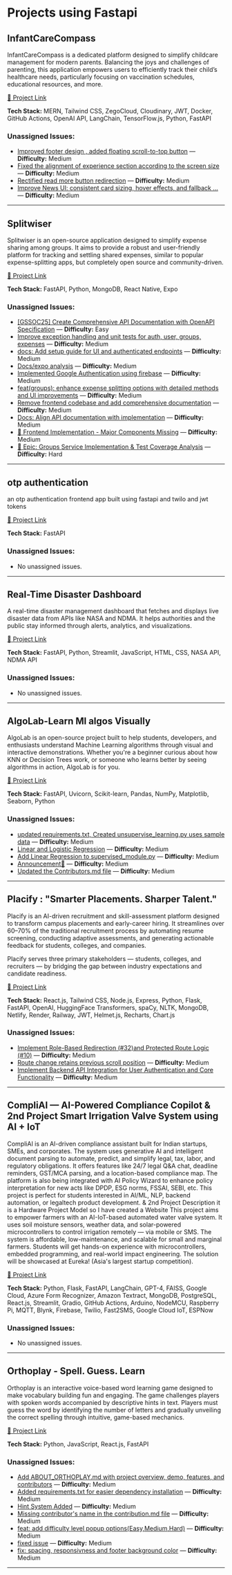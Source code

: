 # Projects using Fastapi

## InfantCareCompass
InfantCareCompass is a dedicated platform designed to simplify childcare management for modern parents. Balancing the joys and challenges of parenting, this application empowers users to efficiently track their child’s healthcare needs, particularly focusing on vaccination schedules, educational resources, and more.

[🔗 Project Link](https://github.com/Amarjha01/InfantCareCompass)

**Tech Stack:** MERN, Tailwind CSS, ZegoCloud, Cloudinary, JWT, Docker, GitHub Actions, OpenAI API, LangChain, TensorFlow.js, Python, FastAPI

### Unassigned Issues:
- [Improved footer design , added floating scroll-to-top button](https://github.com/Amarjha01/InfantCareCompass/pull/113) — **Difficulty:** Medium
- [Fixed the alignment of experience section according to the screen size](https://github.com/Amarjha01/InfantCareCompass/pull/108) — **Difficulty:** Medium
- [Rectified read more button redirection](https://github.com/Amarjha01/InfantCareCompass/pull/105) — **Difficulty:** Medium
- [Improve News UI: consistent card sizing, hover effects, and fallback …](https://github.com/Amarjha01/InfantCareCompass/pull/103) — **Difficulty:** Medium

---

## Splitwiser
Splitwiser is an open-source application designed to simplify expense sharing among groups. It aims to provide a robust and user-friendly platform for tracking and settling shared expenses, similar to popular expense-splitting apps, but completely open source and community-driven.

[🔗 Project Link](https://github.com/Devasy23/splitwiser)

**Tech Stack:** FastAPI, Python, MongoDB, React Native, Expo

### Unassigned Issues:
- [[GSSOC25] Create Comprehensive API Documentation with OpenAPI Specification](https://github.com/Devasy23/splitwiser/issues/57) — **Difficulty:** Easy
- [Improve exception handling and unit tests for auth, user, groups, expenses](https://github.com/Devasy23/splitwiser/pull/79) — **Difficulty:** Medium
- [docs: Add setup guide for UI and authenticated endpoints](https://github.com/Devasy23/splitwiser/pull/78) — **Difficulty:** Medium
- [Docs/expo analysis](https://github.com/Devasy23/splitwiser/pull/77) — **Difficulty:** Medium
- [Implemented Google Authentication using firebase](https://github.com/Devasy23/splitwiser/pull/76) — **Difficulty:** Medium
- [feat(groups): enhance expense splitting options with detailed methods and UI improvements](https://github.com/Devasy23/splitwiser/pull/49) — **Difficulty:** Medium
- [Remove frontend codebase and add comprehensive documentation](https://github.com/Devasy23/splitwiser/pull/47) — **Difficulty:** Medium
- [Docs: Align API documentation with implementation](https://github.com/Devasy23/splitwiser/pull/27) — **Difficulty:** Medium
- [📱 Frontend Implementation - Major Components Missing](https://github.com/Devasy23/splitwiser/issues/21) — **Difficulty:** Medium
- [🎯 Epic: Groups Service Implementation & Test Coverage Analysis](https://github.com/Devasy23/splitwiser/issues/22) — **Difficulty:** Hard

---

## otp authentication 
an otp authentication frontend app built using fastapi and twilo and jwt tokens 

[🔗 Project Link](https://github.com/Harish-2003/otpauthentication)

**Tech Stack:** FastAPI

### Unassigned Issues:
- No unassigned issues.

---

## Real-Time Disaster Dashboard 
A real-time disaster management dashboard that fetches and displays live disaster data from APIs like NASA and NDMA. It helps authorities and the public stay informed through alerts, analytics, and visualizations.

[🔗 Project Link](https://github.com/Himanshi150/real-time-daister-project)

**Tech Stack:** FastAPI, Python, Streamlit, JavaScript, HTML, CSS, NASA API, NDMA API

### Unassigned Issues:
- No unassigned issues.

---

## AlgoLab-Learn Ml algos Visually 
AlgoLab is an open-source project built to help students, developers, and enthusiasts understand Machine Learning algorithms through visual and interactive demonstrations.  Whether you're a beginner curious about how KNN or Decision Trees work, or someone who learns better by seeing algorithms in action, AlgoLab is for you.

[🔗 Project Link](https://github.com/manasvi-0/AlgoLab)

**Tech Stack:** FastAPI, Uvicorn, Scikit-learn, Pandas, NumPy, Matplotlib, Seaborn, Python

### Unassigned Issues:
- [updated requirements.txt, Created unsupervise_learning.py uses sample data](https://github.com/manasvi-0/AlgoLab/pull/22) — **Difficulty:** Medium
- [Linear and Logistic Regression](https://github.com/manasvi-0/AlgoLab/pull/16) — **Difficulty:** Medium
- [Add Linear Regression to supervised_module.py](https://github.com/manasvi-0/AlgoLab/pull/15) — **Difficulty:** Medium
- [Announcement📢](https://github.com/manasvi-0/AlgoLab/issues/11) — **Difficulty:** Medium
- [Updated the Contributors.md file](https://github.com/manasvi-0/AlgoLab/issues/6) — **Difficulty:** Medium

---

## Placify : "Smarter Placements. Sharper Talent."
Placify is an AI-driven recruitment and skill-assessment platform designed to transform campus placements and early-career hiring. It streamlines over 60–70% of the traditional recruitment process by automating resume screening, conducting adaptive assessments, and generating actionable feedback for students, colleges, and companies.

Placify serves three primary stakeholders — students, colleges, and recruiters — by bridging the gap between industry expectations and candidate readiness.

[🔗 Project Link](https://github.com/MonishRaman/Placify-Smarter-Placements.-Sharper-Talent.-.git)

**Tech Stack:** React.js, Tailwind CSS, Node.js, Express, Python, Flask, FastAPI, OpenAI, HuggingFace Transformers, spaCy, NLTK, MongoDB, Netlify, Render, Railway, JWT, Helmet.js, Recharts, Chart.js

### Unassigned Issues:
- [Implement Role-Based Redirection (#32)and Protected Route Logic (#10)](https://github.com/MonishRaman/Placify-Smarter_Placements-Sharper_Talent/pull/90) — **Difficulty:** Medium
- [Route change retains previous scroll position](https://github.com/MonishRaman/Placify-Smarter_Placements-Sharper_Talent/issues/89) — **Difficulty:** Medium
- [Implement Backend API Integration for User Authentication and Core Functionality](https://github.com/MonishRaman/Placify-Smarter_Placements-Sharper_Talent/issues/38) — **Difficulty:** Medium

---

## CompliAI — AI-Powered Compliance Copilot & 2nd Project Smart Irrigation Valve System using AI + IoT
CompliAI is an AI-driven compliance assistant built for Indian startups, SMEs, and corporates. The system uses generative AI and intelligent document parsing to automate, predict, and simplify legal, tax, labor, and regulatory obligations. It offers features like 24/7 legal Q&A chat, deadline reminders, GST/MCA parsing, and a location-based compliance map. The platform is also being integrated with AI Policy Wizard to enhance policy interpretation for new acts like DPDP, ESG norms, FSSAI, SEBI, etc. This project is perfect for students interested in AI/ML, NLP, backend automation, or legaltech product development. & 2nd Project Description it is a Hardware Project Model so I have created a Website This project aims to empower farmers with an AI-IoT-based automated water valve system. It uses soil moisture sensors, weather data, and solar-powered microcontrollers to control irrigation remotely — via mobile or SMS. The system is affordable, low-maintenance, and scalable for small and marginal farmers. Students will get hands-on experience with microcontrollers, embedded programming, and real-world impact engineering. The solution will be showcased at Eureka! (Asia's largest startup competition). 

[🔗 Project Link](https://agri-automation-system-automated-valve-system--aopjgjl58ghrz7g5.builder-preview.com/)

**Tech Stack:** Python, Flask, FastAPI, LangChain, GPT-4, FAISS, Google Cloud, Azure Form Recognizer, Amazon Textract, MongoDB, PostgreSQL, React.js, Streamlit, Gradio, GitHub Actions, Arduino, NodeMCU, Raspberry Pi, MQTT, Blynk, Firebase, Twilio, Fast2SMS, Google Cloud IoT, ESPNow

### Unassigned Issues:
- No unassigned issues.

---

## Orthoplay - Spell. Guess. Learn
Orthoplay is an interactive voice-based word learning game designed to make vocabulary building fun and engaging. The game challenges players with spoken words accompanied by descriptive hints in text. Players must guess the word by identifying the number of letters and gradually unveiling the correct spelling through intuitive, game-based mechanics.

[🔗 Project Link](https://github.com/whyvineet/orthoplay)

**Tech Stack:** Python, JavaScript, React.js, FastAPI

### Unassigned Issues:
- [Add ABOUT_ORTHOPLAY.md with project overview, demo, features, and contributors](https://github.com/whyvineet/orthoplay/pull/45) — **Difficulty:** Medium
- [Added requirements.txt for easier dependency installation](https://github.com/whyvineet/orthoplay/pull/44) — **Difficulty:** Medium
- [Hint System Added](https://github.com/whyvineet/orthoplay/pull/43) — **Difficulty:** Medium
- [Missing contributor's name in the contribution.md file](https://github.com/whyvineet/orthoplay/issues/42) — **Difficulty:** Medium
- [feat: add difficulty level popup options(Easy,Medium,Hard)](https://github.com/whyvineet/orthoplay/pull/41) — **Difficulty:** Medium
- [fixed issue](https://github.com/whyvineet/orthoplay/pull/31) — **Difficulty:** Medium
- [fix: spacing, responsivness and footer background color](https://github.com/whyvineet/orthoplay/pull/29) — **Difficulty:** Medium

---

